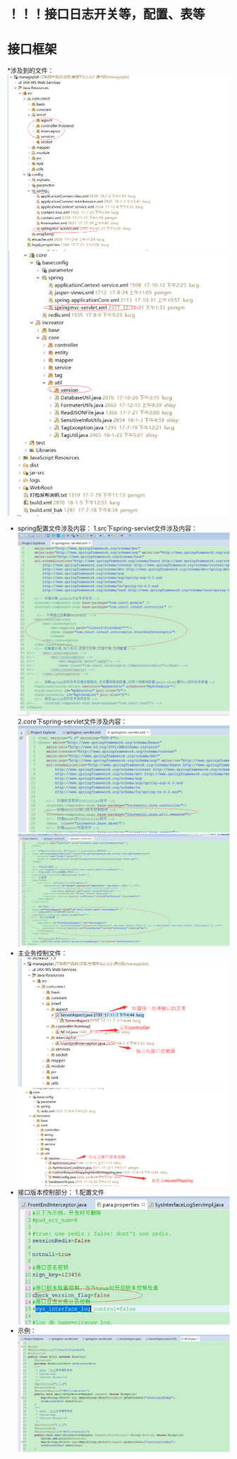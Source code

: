 # ！！！接口日志开关等，配置、表等

# 接口框架

\*涉及到的文件：  
![](/assets/frontDoc_interface1.png)  
![](/assets/frontDoc_interface2.png)

* spring配置文件涉及内容：
  1.src下spring-servlet文件涉及内容：
  ![](/assets/frontDoc_interface3.png)
  2.core下spring-servlet文件涉及内容：
  ![](/assets/frontDoc_interface5.png)
  ![](/assets/frontDoc_interface4.png)
* 主业务控制文件：
  ![](/assets/frontDoc_interface6.png)
  ![](/assets/frontDoc_interface7.png)
* 接口版本控制部分：
  1.配置文件
  ![](/assets/interface_version1.png)
* 示例：
  ![](/assets/frontDoc_interface8.png)



